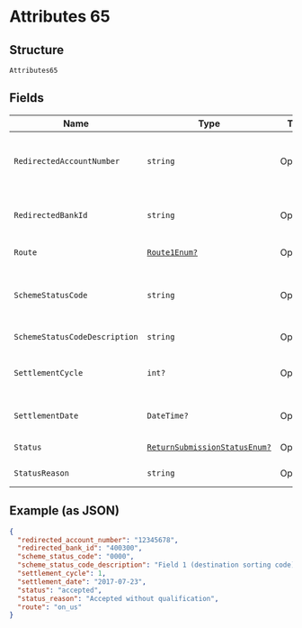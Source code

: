 
# Attributes 65

## Structure

`Attributes65`

## Fields

| Name | Type | Tags | Description |
|  --- | --- | --- | --- |
| `RedirectedAccountNumber` | `string` | Optional | Details of the account to which funds are redirected (if applicable) |
| `RedirectedBankId` | `string` | Optional | Details of the bank to which funds are redirected (if applicable) |
| `Route` | [`Route1Enum?`](../../doc/models/route-1-enum.md) | Optional | Route taken for a return |
| `SchemeStatusCode` | `string` | Optional | Scheme-specific status (if submission has been submitted to a scheme) |
| `SchemeStatusCodeDescription` | `string` | Optional | [Description](http://api-docs.form3.tech/api.html#enumerations-scheme-status-codes-for-bacs) of `scheme_status_code` |
| `SettlementCycle` | `int?` | Optional | Cycle in which the payment will be settled<br>**Constraints**: `>= 0` |
| `SettlementDate` | `DateTime?` | Optional | Date that the payment will be settled |
| `Status` | [`ReturnSubmissionStatusEnum?`](../../doc/models/return-submission-status-enum.md) | Optional | [Status](http://draft-api-docs.form3.tech/api.html#enumerations-payment-submission-status) of the submission |
| `StatusReason` | `string` | Optional | Description of the submission status |

## Example (as JSON)

```json
{
  "redirected_account_number": "12345678",
  "redirected_bank_id": "400300",
  "scheme_status_code": "0000",
  "scheme_status_code_description": "Field 1 (destination sorting code) was invalid",
  "settlement_cycle": 1,
  "settlement_date": "2017-07-23",
  "status": "accepted",
  "status_reason": "Accepted without qualification",
  "route": "on_us"
}
```

